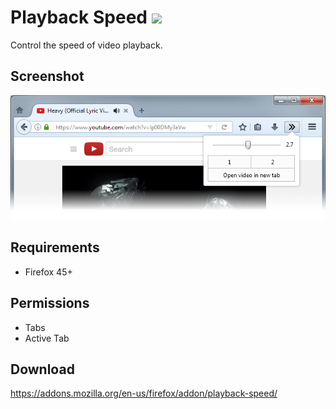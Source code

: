 # Playback Speed ![](https://img.shields.io/badge/AMO-v.1.2.5-blue.svg)
Control the speed of video playback.

## Screenshot
![](screenshots/1.png)

## Requirements
- Firefox 45+

## Permissions
- Tabs
- Active Tab

## Download
https://addons.mozilla.org/en-us/firefox/addon/playback-speed/
